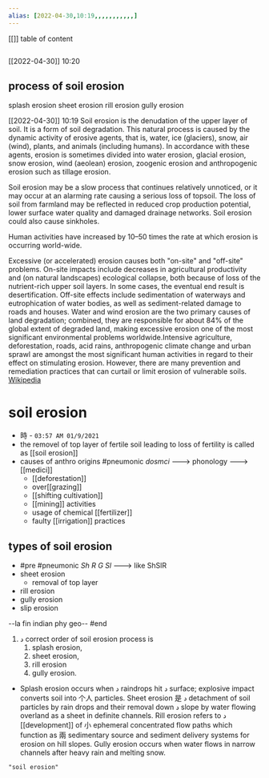 ```yaml
---
alias: [2022-04-30,10:19,,,,,,,,,,,]
---
```

[[]]
table of content
```toc
```

[[2022-04-30]] 10:20
## process of soil erosion
splash erosion
sheet erosion
rill erosion
gully erosion

[[2022-04-30]] 10:19
Soil erosion is the denudation of the upper layer of soil. It is a form of soil degradation. This natural process is caused by the dynamic activity of erosive agents, that is, water, ice (glaciers), snow, air (wind), plants, and animals (including humans). In accordance with these agents, erosion is sometimes divided into water erosion, glacial erosion, snow erosion, wind (aeolean) erosion, zoogenic erosion and anthropogenic erosion such as tillage erosion. 

Soil erosion may be a slow process that continues relatively unnoticed, or it may occur at an alarming rate causing a serious loss of topsoil. The loss of soil from farmland may be reflected in reduced crop production potential, lower surface water quality and damaged drainage networks. Soil erosion could also cause sinkholes.

Human activities have increased by 10–50 times the rate at which erosion is occurring world-wide.

Excessive (or accelerated) erosion causes both "on-site" and "off-site" problems. On-site impacts include decreases in agricultural productivity and (on natural landscapes) ecological collapse, both because of loss of the nutrient-rich upper soil layers. In some cases, the eventual end result is desertification. Off-site effects include sedimentation of waterways and eutrophication of water bodies, as well as sediment-related damage to roads and houses. Water and wind erosion are the two primary causes of land degradation; combined, they are responsible for about 84% of the global extent of degraded land, making excessive erosion one of the most significant environmental problems worldwide.Intensive agriculture, deforestation, roads, acid rains, anthropogenic climate change and urban sprawl are amongst the most significant human activities in regard to their effect on stimulating erosion. However, there are many prevention and remediation practices that can curtail or limit erosion of vulnerable soils.
[Wikipedia](https://en.wikipedia.org/wiki/Soil%20erosion)

# soil erosion
- 時 - `03:57 AM 01/9/2021`
- the removel of top layer of fertile soil leading to loss of fertility is called as [[soil erosion]]
- causes of anthro origins #pneumonic _dosmci_ ---> phonology ---> [[medici]]
	- [[deforestation]]
	- over[[grazing]]
	- [[shifting cultivation]]
	- [[mining]] activities
	- usage of chemical [[fertilizer]]
	- faulty [[irrigation]] practices
## types of soil erosion
 - #pre  #pneumonic _Sh R G Sl_ ---> like ShSlR
- sheet erosion
	- removal of top layer
- rill erosion
- gully erosion
- slip erosion

--la fin indian phy geo-- #end

1. د correct order of soil erosion process is
	1.  splash erosion, 
	2.  sheet erosion, 
	3.  rill erosion
	4.  gully erosion.
- Splash erosion occurs when د raindrops hit د surface; explosive impact converts soil into 个人 particles. Sheet erosion 是 د detachment of soil particles by rain drops and their removal down د slope by water flowing overland as a sheet in definite channels. Rill erosion refers to د [[development]] of 小  ephemeral concentrated flow paths which function as  兩 sedimentary source and sediment delivery systems for erosion on hill slopes. Gully erosion occurs when water flows in narrow channels after heavy rain and melting snow.
```query
"soil erosion"
```